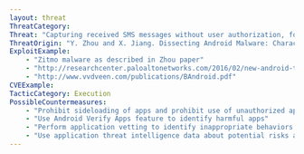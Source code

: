 ```yaml
---
layout: threat
ThreatCategory:
Threat: "Capturing received SMS messages without user authorization, for example to obtain authentication codes sent as part of multi-factor authentication"
ThreatOrigin: "Y. Zhou and X. Jiang. Dissecting Android Malware: Characterization and Evolution. IEEE Symposium on Security and Privacy 2012."
ExploitExample:
    - "Zitmo malware as described in Zhou paper"
    - "http://researchcenter.paloaltonetworks.com/2016/02/new-android-trojan-xbot-phishes-credit-cards-and-bank-accounts-encrypts-devices-for-ransom/"
    - "http://www.vvdveen.com/publications/BAndroid.pdf"
CVEExample:
TacticCategory: Execution
PossibleCountermeasures:
    - "Prohibit sideloading of apps and prohibit use of unauthorized app stores"
    - "Use Android Verify Apps feature to identify harmful apps"
    - "Perform application vetting to identify inappropriate behaviors by apps including permission requests made by the apps"
    - "Use application threat intelligence data about potential risks associated with apps installed on devices"
---
```

